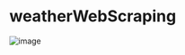# weatherWebScraping
![image](https://user-images.githubusercontent.com/43558838/48133154-3a60c080-e2d9-11e8-97d2-bd5a0fffe5bf.jpg)
